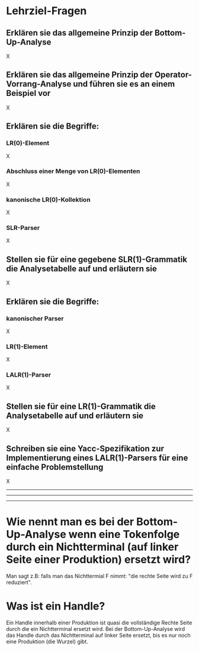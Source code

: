 # Lehrziel-Fragen
## Erklären sie das allgemeine Prinzip der Bottom-Up-Analyse
X

## Erklären sie das allgemeine Prinzip der Operator-Vorrang-Analyse und führen sie es an einem Beispiel vor
X

## Erklären sie die Begriffe:
### LR(0)-Element
X

### Abschluss einer Menge von LR(0)-Elementen
X

### kanonische LR(0)-Kollektion
X

### SLR-Parser
X

## Stellen sie für eine gegebene SLR(1)-Grammatik die Analysetabelle auf und erläutern sie
X

## Erklären sie die Begriffe:
### kanonischer Parser
X

### LR(1)-Element
X

### LALR(1)-Parser
X

## Stellen sie für eine LR(1)-Grammatik die Analysetabelle auf und erläutern sie
X

## Schreiben sie eine Yacc-Spezifikation zur Implementierung eines LALR(1)-Parsers für eine einfache Problemstellung
X

---
---
---

# Wie nennt man es bei der Bottom-Up-Analyse wenn eine Tokenfolge durch ein Nichtterminal (auf linker Seite einer Produktion) ersetzt wird?
Man sagt z.B: falls man das Nichttermial F nimmt: "die rechte Seite wird zu F reduziert".

# Was ist ein Handle?
Ein Handle innerhalb einer Produktion ist quasi die vollständige Rechte Seite durch die ein Nichtterminal ersetzt wird. Bei der Bottom-Up-Analyse wird das Handle durch das Nichtterminal auf linker Seite ersetzt, bis es nur noch eine Produktion (die Wurzel) gibt.

# 